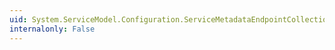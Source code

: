 ```yaml
---
uid: System.ServiceModel.Configuration.ServiceMetadataEndpointCollectionElement.#ctor
internalonly: False
---
```

